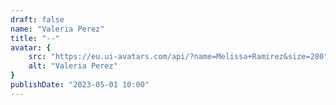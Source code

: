 ```yaml
---
draft: false
name: "Valeria Perez"
title: "--"
avatar: {
    src: "https://eu.ui-avatars.com/api/?name=Melissa+Ramirez&size=280",
    alt: "Valeria Perez"
}
publishDate: "2023-05-01 10:00"
---
```

